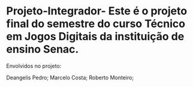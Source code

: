 # Projeto-Integrador- Este é o projeto final do semestre do curso Técnico em Jogos Digitais da instituição de ensino Senac.

Envolvidos no projeto:

Deangelis Pedro;
Marcelo Costa;
Roberto Monteiro;
